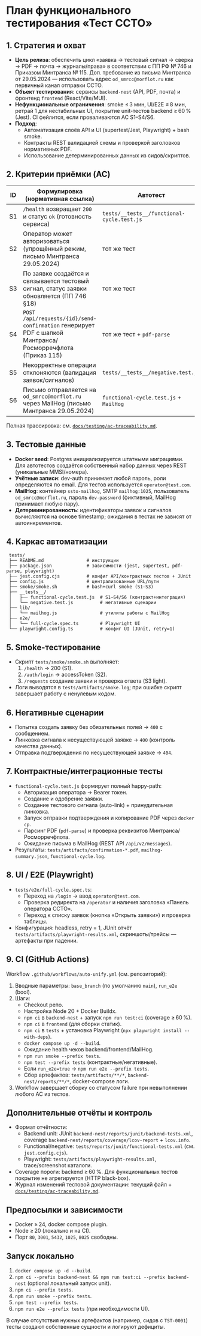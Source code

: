# План функционального тестирования «Тест ССТО»

## 1. Стратегия и охват
- **Цель релиза**: обеспечить цикл «заявка → тестовый сигнал → сверка → PDF → почта → журналы/права» в соответствии с ПП РФ № 746 и Приказом Минтранса № 115. Доп. требование из письма Минтранса от 29.05.2024 — использовать адрес `od_smrcc@morflot.ru` как первичный канал отправки ССТО.
- **Объект тестирования**: сервисы `backend-nest` (API, PDF, почта) и фронтенд `frontend` (React/Vite/MUI).
- **Нефункциональные ограничения**: smoke ≤ 3 мин, UI/E2E ≤ 8 мин, ретрай 1 для нестабильных UI, покрытие unit-тестов backend ≥ 60 % (Jest). CI фейлится, если проваливаются AC S1–S4/S6.
- **Подход**:
  - Автоматизация слоёв API и UI (supertest/Jest, Playwright) + bash smoke.
  - Контракты REST валидацией схемы и проверкой заголовков нормативных PDF.
  - Использование детерминированных данных из сидов/скриптов.

## 2. Критерии приёмки (AC)
| ID | Формулировка (нормативная ссылка) | Автотест |
|----|-----------------------------------|----------|
| S1 | `/health` возвращает `200` и статус `ok` (готовность сервиса) | `tests/__tests__/functional-cycle.test.js` |
| S2 | Оператор может авторизоваться (упрощённый режим, письмо Минтранса 29.05.2024) | тот же тест |
| S3 | По заявке создаётся и связывается тестовый сигнал, статус заявки обновляется (ПП 746 §18) | тот же тест |
| S4 | `POST /api/requests/{id}/send-confirmation` генерирует PDF с шапкой Минтранса/Росморречфлота (Приказ 115) | тот же тест + `pdf-parse` |
| S5 | Некорректные операции отклоняются (валидация заявок/сигналов) | `tests/__tests__/negative.test.js` |
| S6 | Письмо отправляется на `od_smrcc@morflot.ru` через MailHog (письмо Минтранса 29.05.2024) | `functional-cycle.test.js` + `MailHog` |

Полная трассировка: см. [`docs/testing/ac-traceability.md`](./ac-traceability.md).

## 3. Тестовые данные
- **Docker seed**: Postgres инициализируется штатными миграциями. Для автотестов создаётся собственный набор данных через REST (уникальные MMSI/номера).
- **Учётные записи**: dev-auth принимает любой пароль, роли определяются по email. Для тестов используется `operator@test.com`.
- **MailHog**: контейнер `ssto-mailhog`, SMTP `mailhog:1025`, пользователь `od_smrcc@morflot.ru`, пароль `dev-password` (фиктивный, MailHog принимает любую пару).
- **Детерминированность**: идентификаторы заявок и сигналов вычисляются на основе timestamp; ожидания в тестах не зависят от автоинкрементов.

## 4. Каркас автоматизации
```
 tests/
 ├── README.md                # инструкции
 ├── package.json             # зависимости (jest, supertest, pdf-parse, playwright)
 ├── jest.config.cjs          # конфиг API/контрактных тестов + JUnit
 ├── config.js                # централизованные URL/пути
 ├── smoke/smoke.sh           # bash+curl smoke (S1–S3)
 ├── __tests__/
 │   ├── functional-cycle.test.js  # S1–S4/S6 (контракт+интеграция)
 │   └── negative.test.js          # негативные сценарии
 ├── lib/
 │   └── mailhog.js                # утилиты работы с MailHog
 ├── e2e/
 │   └── full-cycle.spec.ts        # Playwright UI
 └── playwright.config.ts          # конфиг UI (JUnit, retry=1)
```

## 5. Smoke-тестирование
- Скрипт `tests/smoke/smoke.sh` выполняет:
  1. `/health` → 200 (S1).
  2. `/auth/login` → accessToken (S2).
  3. `/requests` создание заявки и проверка ответа (S3 light).
- Логи выводятся в `tests/artifacts/smoke.log`; при ошибке скрипт завершает работу с ненулевым кодом.

## 6. Негативные сценарии
- Попытка создать заявку без обязательных полей → `400` с сообщением.
- Линковка сигнала к несуществующей заявке → `400` (контроль качества данных).
- Отправка подтверждения по несуществующей заявке → `404`.

## 7. Контрактные/интеграционные тесты
- `functional-cycle.test.js` формирует полный happy-path:
  - Авторизация оператора → Bearer токен.
  - Создание и одобрение заявки.
  - Создание тестового сигнала (auto-link) + принудительная линковка.
  - Запуск отправки подтверждения и копирование PDF через `docker cp`.
  - Парсинг PDF (`pdf-parse`) и проверка реквизитов Минтранса/Росморречфлота.
  - Ожидание письма в MailHog (REST API `/api/v2/messages`).
- Результаты: `tests/artifacts/confirmation-*.pdf`, `mailhog-summary.json`, `functional-cycle.log`.

## 8. UI / E2E (Playwright)
- `tests/e2e/full-cycle.spec.ts`:
  - Переход на `/login` → ввод `operator@test.com`.
  - Проверка редиректа на `/operator` и наличия заголовка «Панель оператора ССТО».
  - Переход к списку заявок (кнопка «Открыть заявки») и проверка таблицы.
- Конфигурация: headless, retry = 1, JUnit отчёт `tests/artifacts/playwright-results.xml`, скриншоты/трейсы — артефакты при падении.

## 9. CI (GitHub Actions)
Workflow `.github/workflows/auto-unify.yml` (см. репозиторий):
1. Вводные параметры: `base_branch` (по умолчанию `main`), `run_e2e` (bool).
2. Шаги:
   - Checkout репо.
   - Настройка Node 20 + Docker Buildx.
   - `npm ci` в `backend-nest` + запуск `npm run test:ci` (coverage ≥ 60 %).
   - `npm ci` в `frontend` (для сборки статик).
   - `npm ci` в `tests` + установка Playwright (`npx playwright install --with-deps`).
   - `docker compose up -d --build`.
   - Ожидание health чеков backend/frontend/MailHog.
   - `npm run smoke --prefix tests`.
   - `npm test --prefix tests` (контрактные/негативные).
   - Если `run_e2e=true` → `npm run e2e --prefix tests`.
   - Сбор артефактов: `tests/artifacts/**/*`, `backend-nest/reports/**/*`, docker-compose логи.
3. Workflow завершает сборку со статусом failure при невыполнении любого AC из тестов.

## Дополнительные отчёты и контроль
- Формат отчётности:
  - Backend unit: JUnit `backend-nest/reports/junit/backend-tests.xml`, coverage `backend-nest/reports/coverage/lcov-report` + `lcov.info`.
  - Functional/negative: `tests/reports/junit/functional-tests.xml` (см. `jest.config.cjs`).
  - Playwright: `tests/artifacts/playwright-results.xml`, trace/screenshot каталоги.
- Coverage пороги: backend ≥ 60 %. Для функциональных тестов покрытие не агрегируется (HTTP black-box).
- Журнал изменений тестовой документации: текущий файл + [`docs/testing/ac-traceability.md`](./ac-traceability.md).

## Предпосылки и зависимости
- Docker ≥ 24, docker compose plugin.
- Node ≥ 20 (локально и на CI).
- Порт `80`, `3001`, `5432`, `1025`, `8025` свободны.

## Запуск локально
1. `docker compose up -d --build`.
2. `npm ci --prefix backend-nest && npm run test:ci --prefix backend-nest` (optional локальный запуск unit).
3. `npm ci --prefix tests`.
4. `npm run smoke --prefix tests`.
5. `npm test --prefix tests`.
6. `npm run e2e --prefix tests` (при необходимости UI).

В случае отсутствия нужных артефактов (например, сидов с `TST-0001`) тесты создают собственные сущности и логируют дефициты.
